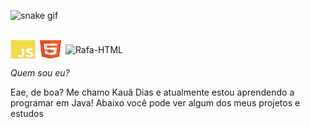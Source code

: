
![snake gif](https://github.com/KauaDidias/KauaDidias/blob/output/github-contribution-grid-snake-dark.svg)

<div style="display: inline_block"><br>
  <img align="center" alt="Rafa-Js" height="30" width="40" src="https://raw.githubusercontent.com/devicons/devicon/master/icons/javascript/javascript-plain.svg">
  <img align="center" alt="Rafa-HTML" height="30" width="40" src="https://raw.githubusercontent.com/devicons/devicon/master/icons/html5/html5-original.svg">
 <img align="center" alt="Rafa-HTML" height="30" width="40" src="https://brandslogos.com/wp-content/uploads/images/large/java-logo-1.png">
 
  *Quem sou eu?*

  
Eae, de boa? Me chamo Kauã Dias e atualmente estou aprendendo a programar em Java!
Abaixo você pode ver algum dos meus projetos e estudos
